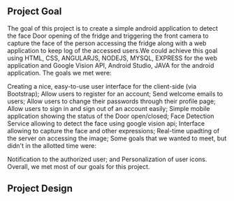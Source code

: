 ## Project Goal
The goal of this project is to create a simple android application to detect the face Door opening of the fridge and triggering the front camera to capture the face of the person accessing the fridge along with a web application to keep log of the accessed users.We could achieve this goal using HTML, CSS, ANGULARJS, NODEJS, MYSQL, EXPRESS for the web application and Google Vision API, Android Studio, JAVA for the android application. The goals we met were:

Creating a nice, easy-to-use user interface for the client-side (via Bootstrap);
Allow users to register for an account;
Send welcome emails to users;
Allow users to change their passwords through their profile page;
Allow users to sign in and sign out of an account easily;
Simple mobile application showing the status of the Door open/closed;
Face Detection Service allowing to detect the face using google vision api;
Interface allowing to capture the face and other expressions;
Real-time upadting of the server on accessing the image;
Some goals that we wanted to meet, but didn't in the allotted time were:

Notification to the authorized user;
and
Personalization of user icons.
Overall, we met most of our goals for this project.
## Project Design
